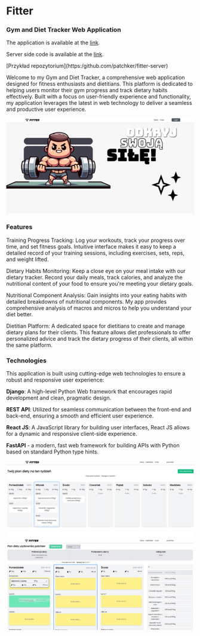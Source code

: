 <h1>Fitter</h1>
<h3>Gym and Diet Tracker Web Application</h3>
<p>The application is available at the <a href="https://patchker.com/works/fitter/">link</a>.</p>
<p>Server side code is available at the <a href="https://github.com/patchker/fitter-server">link</a>.</p>
[Przykład repozytorium](https:/github.com/patchker/fitter-server)


<p>Welcome to my Gym and Diet Tracker, a comprehensive web application designed for fitness enthusiasts and dietitians. This platform is dedicated to helping users monitor their gym progress and track dietary habits effectively. Built with a focus on user-friendly experience and functionality, my application leverages the latest in web technology to deliver a seamless and productive user experience.</p>

<img src="./fitter.png">
<h3>Features</h3>
<p>Training Progress Tracking: Log your workouts, track your progress over time, and set fitness goals. Intuitive interface makes it easy to keep a detailed record of your training sessions, including exercises, sets, reps, and weight lifted.

Dietary Habits Monitoring: Keep a close eye on your meal intake with our dietary tracker. Record your daily meals, track calories, and analyze the nutritional content of your food to ensure you're meeting your dietary goals.

Nutritional Component Analysis: Gain insights into your eating habits with detailed breakdowns of nutritional components. My app provides comprehensive analysis of macros and micros to help you understand your diet better.

Dietitian Platform: A dedicated space for dietitians to create and manage dietary plans for their clients. This feature allows diet professionals to offer personalized advice and track the dietary progress of their clients, all within the same platform.
</p>
<h3>Technologies</h3>
This application is built using cutting-edge web technologies to ensure a robust and responsive user experience:

<b>Django</b>: A high-level Python Web framework that encourages rapid development and clean, pragmatic design.

<b>REST API</b>: Utilized for seamless communication between the front-end and back-end, ensuring a smooth and efficient user experience.

<b>React JS</b>: A JavaScript library for building user interfaces, React JS allows for a dynamic and responsive client-side experience.

<b>FastAPI</b> - a modern, fast web framework for building APIs with Python based on standard Python type hints. 

<img src="dietCalendar.png">
<img src="dietEditor.png">
